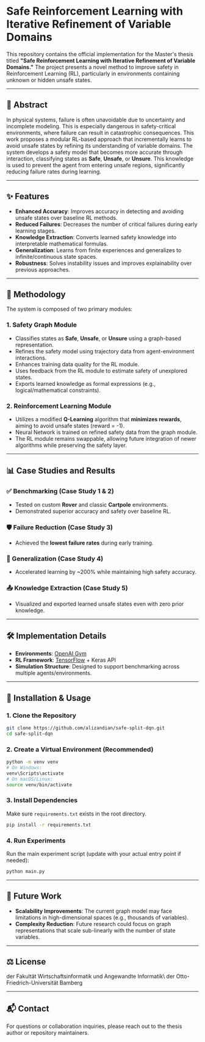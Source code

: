 # Safe Reinforcement Learning with Iterative Refinement of Variable Domains

This repository contains the official implementation for the Master's thesis titled **"Safe Reinforcement Learning with Iterative Refinement of Variable Domains."** The project presents a novel method to improve safety in Reinforcement Learning (RL), particularly in environments containing unknown or hidden unsafe states.

---

## 📜 Abstract

In physical systems, failure is often unavoidable due to uncertainty and incomplete modeling. This is especially dangerous in safety-critical environments, where failure can result in catastrophic consequences. This work proposes a modular RL-based approach that incrementally learns to avoid unsafe states by refining its understanding of variable domains. The system develops a safety model that becomes more accurate through interaction, classifying states as **Safe**, **Unsafe**, or **Unsure**. This knowledge is used to prevent the agent from entering unsafe regions, significantly reducing failure rates during learning.

---

## ✨ Features

- **Enhanced Accuracy**: Improves accuracy in detecting and avoiding unsafe states over baseline RL methods.
- **Reduced Failures**: Decreases the number of critical failures during early learning stages.
- **Knowledge Extraction**: Converts learned safety knowledge into interpretable mathematical formulas.
- **Generalization**: Learns from finite experiences and generalizes to infinite/continuous state spaces.
- **Robustness**: Solves instability issues and improves explainability over previous approaches.

---

## 🧠 Methodology

The system is composed of two primary modules:

### 1. Safety Graph Module

- Classifies states as **Safe**, **Unsafe**, or **Unsure** using a graph-based representation.
- Refines the safety model using trajectory data from agent-environment interactions.
- Enhances training data quality for the RL module.
- Uses feedback from the RL module to estimate safety of unexplored states.
- Exports learned knowledge as formal expressions (e.g., logical/mathematical constraints).

### 2. Reinforcement Learning Module

- Utilizes a modified **Q-Learning** algorithm that **minimizes rewards**, aiming to avoid unsafe states (reward = -1).
- Neural Network is trained on refined safety data from the graph module.
- The RL module remains swappable, allowing future integration of newer algorithms while preserving the safety layer.

---

## 📊 Case Studies and Results

### ✅ Benchmarking (Case Study 1 & 2)
- Tested on custom **Rover** and classic **Cartpole** environments.
- Demonstrated superior accuracy and safety over baseline RL.

### 🛡️ Failure Reduction (Case Study 3)
- Achieved the **lowest failure rates** during early training.

### 🧩 Generalization (Case Study 4)
- Accelerated learning by ~200% while maintaining high safety accuracy.

### 📤 Knowledge Extraction (Case Study 5)
- Visualized and exported learned unsafe states even with zero prior knowledge.

---

## 🛠️ Implementation Details

- **Environments**: [OpenAI Gym](https://www.gymlibrary.dev/)
- **RL Framework**: [TensorFlow](https://www.tensorflow.org/) + Keras API
- **Simulation Structure**: Designed to support benchmarking across multiple agents/environments.

---

## 🚀 Installation & Usage

### 1. Clone the Repository

```bash
git clone https://github.com/alizandian/safe-split-dqn.git
cd safe-split-dqn
```

### 2. Create a Virtual Environment (Recommended)

```bash
python -m venv venv
# On Windows:
venv\Scripts\activate
# On macOS/Linux:
source venv/bin/activate
```

### 3. Install Dependencies

Make sure `requirements.txt` exists in the root directory.

```bash
pip install -r requirements.txt
```

### 4. Run Experiments

Run the main experiment script (update with your actual entry point if needed):

```bash
python main.py
```

---

## 🔭 Future Work

- **Scalability Improvements**: The current graph model may face limitations in high-dimensional spaces (e.g., thousands of variables).
- **Complexity Reduction**: Future research could focus on graph representations that scale sub-linearly with the number of state variables.

---

## ⚖️ License

der Fakultät Wirtschaftsinformatik und Angewandte Informatik\\
der Otto-Friedrich-Universität Bamberg

---

## 📬 Contact

For questions or collaboration inquiries, please reach out to the thesis author or repository maintainers.  
